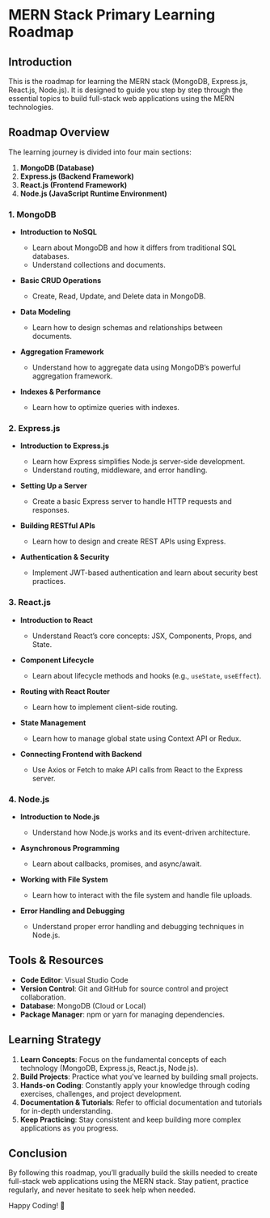 # MERN Stack Primary Learning Roadmap

## Introduction
This is the roadmap for learning the MERN stack (MongoDB, Express.js, React.js, Node.js). It is designed to guide you step by step through the essential topics to build full-stack web applications using the MERN technologies.

## Roadmap Overview
The learning journey is divided into four main sections:

1. **MongoDB (Database)**
2. **Express.js (Backend Framework)**
3. **React.js (Frontend Framework)**
4. **Node.js (JavaScript Runtime Environment)**

### 1. MongoDB
- **Introduction to NoSQL**
  - Learn about MongoDB and how it differs from traditional SQL databases.
  - Understand collections and documents.
  
- **Basic CRUD Operations**
  - Create, Read, Update, and Delete data in MongoDB.

- **Data Modeling**
  - Learn how to design schemas and relationships between documents.

- **Aggregation Framework**
  - Understand how to aggregate data using MongoDB’s powerful aggregation framework.

- **Indexes & Performance**
  - Learn how to optimize queries with indexes.

### 2. Express.js
- **Introduction to Express.js**
  - Learn how Express simplifies Node.js server-side development.
  - Understand routing, middleware, and error handling.

- **Setting Up a Server**
  - Create a basic Express server to handle HTTP requests and responses.

- **Building RESTful APIs**
  - Learn how to design and create REST APIs using Express.

- **Authentication & Security**
  - Implement JWT-based authentication and learn about security best practices.

### 3. React.js
- **Introduction to React**
  - Understand React’s core concepts: JSX, Components, Props, and State.

- **Component Lifecycle**
  - Learn about lifecycle methods and hooks (e.g., `useState`, `useEffect`).

- **Routing with React Router**
  - Learn how to implement client-side routing.

- **State Management**
  - Learn how to manage global state using Context API or Redux.

- **Connecting Frontend with Backend**
  - Use Axios or Fetch to make API calls from React to the Express server.

### 4. Node.js
- **Introduction to Node.js**
  - Understand how Node.js works and its event-driven architecture.

- **Asynchronous Programming**
  - Learn about callbacks, promises, and async/await.

- **Working with File System**
  - Learn how to interact with the file system and handle file uploads.

- **Error Handling and Debugging**
  - Understand proper error handling and debugging techniques in Node.js.

## Tools & Resources
- **Code Editor**: Visual Studio Code
- **Version Control**: Git and GitHub for source control and project collaboration.
- **Database**: MongoDB (Cloud or Local)
- **Package Manager**: npm or yarn for managing dependencies.

## Learning Strategy
1. **Learn Concepts**: Focus on the fundamental concepts of each technology (MongoDB, Express.js, React.js, Node.js).
2. **Build Projects**: Practice what you've learned by building small projects.
3. **Hands-on Coding**: Constantly apply your knowledge through coding exercises, challenges, and project development.
4. **Documentation & Tutorials**: Refer to official documentation and tutorials for in-depth understanding.
5. **Keep Practicing**: Stay consistent and keep building more complex applications as you progress.

## Conclusion
By following this roadmap, you’ll gradually build the skills needed to create full-stack web applications using the MERN stack. Stay patient, practice regularly, and never hesitate to seek help when needed.

Happy Coding! 🚀
